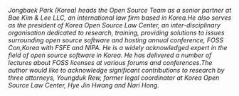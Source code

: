 *Jongbaek Park (Korea)
heads the Open Source Team as a senior partner at Bae Kim & Lee LLC, an
international law firm based in Korea.He also serves as the president of
Korea Open Source Law Center, an inter-disciplinary organisation
dedicated to research, training, providing solutions to issues
surrounding open source software and hosting annual conference, FOSS
Con,Korea with FSFE and NIPA. He is a widely acknowledged expert in the
field of open source software in Korea. He has delivered a number of
lectures about FOSS licenses at various forums and conferences.The
author would like to acknowledge significant contributions to research
by three attorneys, Youngduk Rew, former legal coordinator at Korea Open
Source Law Center, Hye Jin Hwang and Nari Hong.*
